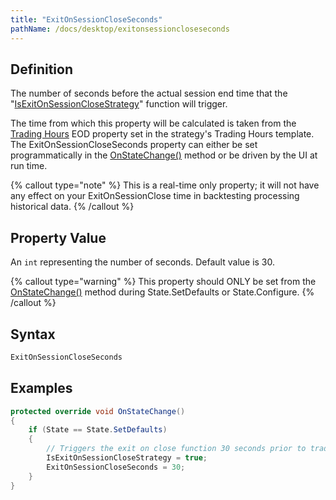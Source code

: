 ```yaml
---
title: "ExitOnSessionCloseSeconds"
pathName: /docs/desktop/exitonsessioncloseseconds
---
```


## Definition

The number of seconds before the actual session end time that the "[IsExitOnSessionCloseStrategy](/docs/desktop/isexitonsessionclosestrategy)" function will trigger.

The time from which this property will be calculated is taken from the [Trading Hours](/docs/desktop/trading_hours) EOD property set in the strategy's Trading Hours template. The ExitOnSessionCloseSeconds property can either be set programmatically in the [OnStateChange()](/docs/desktop/onstatechange) method or be driven by the UI at run time.

{% callout type="note" %}
This is a real-time only property; it will not have any effect on your ExitOnSessionClose time in backtesting processing historical data.
{% /callout %}

## Property Value

An `int` representing the number of seconds. Default value is 30.

{% callout type="warning" %}
This property should ONLY be set from the [OnStateChange()](/docs/desktop/onstatechange) method during State.SetDefaults or State.Configure.
{% /callout %}

## Syntax

```csharp
ExitOnSessionCloseSeconds
```

## Examples

```csharp
protected override void OnStateChange()
{
    if (State == State.SetDefaults)
    {
        // Triggers the exit on close function 30 seconds prior to trading day end
        IsExitOnSessionCloseStrategy = true;
        ExitOnSessionCloseSeconds = 30;
    }
}
```
